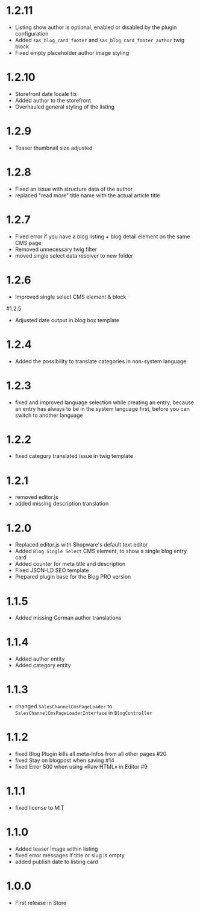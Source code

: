 # 1.2.11
* Listing show author is optional, enabled or disabled by the plugin configuration
* Added `sas_blog_card_footer` and `sas_blog_card_footer_author` twig block
* Fixed empty placeholder author image styling

# 1.2.10
* Storefront date locale fix
* Added author to the storefront
* Overhauled general styling of the listing

# 1.2.9
* Teaser thumbnail size adjusted

# 1.2.8
* Fixed an issue with structure data of the author
* replaced "read more" title name with the actual article title

# 1.2.7
* Fixed error if you have a blog listing + blog detail element on the same CMS page
* Removed unnecessary twig filter
* moved single select data resolver to new folder

# 1.2.6
* Improved single select CMS element & block

#1.2.5
* Adjusted date output in blog box template

# 1.2.4
* Added the possibility to translate categories in non-system language

# 1.2.3
* fixed and improved language selection while creating an entry, because an entry has always to be 
in the system language first, before you can switch to another language

# 1.2.2
* fixed category translated issue in twig template

# 1.2.1
* removed editor.js
* added missing description translation

# 1.2.0
* Replaced editor.js with Shopware's default text editor
* Added `Blog Single Select` CMS element, to show a single blog entry card
* Added counter for meta title and description
* Fixed JSON-LD SEO template
* Prepared plugin base for the Blog PRO version

# 1.1.5
* Added missing German author translations

# 1.1.4
* Added author entity
* Added category entity

# 1.1.3
* changed `SalesChannelCmsPageLoader` to `SalesChannelCmsPageLoaderInterface` in `BlogController`

# 1.1.2
* fixed Blog Plugin kills all meta-Infos from all other pages #20
* fixed Stay on blogpost when saving #14
* fixed Error 500 when using «Raw HTML» in Editor #9

# 1.1.1
* fixed license to MIT

# 1.1.0
* Added teaser image within listing
* fixed error messages if title or slug is empty
* added publish date to listing card

# 1.0.0
* First release in Store
